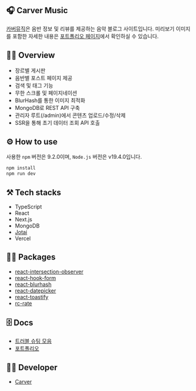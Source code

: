 ## 🎧 Carver Music

[카버뮤직](https://music.divdivdiv.com)은 음반 정보 및 리뷰를 제공하는 음악 블로그 사이트입니다. 미리보기 이미지를 포함한 자세한 내용은 [포트폴리오 페이지](https://rust-ocicat-1b0.notion.site/f61c9cea780144819507bf0616d3bd70?pvs=74)에서 확인하실 수 있습니다.

## 🧚‍♂️ Overview

- 장르별 게시판
- 음반별 포스트 페이지 제공
- 검색 및 태그 기능
- 무한 스크롤 및 페이지네이션
- BlurHash를 통한 이미지 최적화
- MongoDB로 REST API 구축
- 관리자 루트(/admin)에서 콘텐츠 업로드/수정/삭제
- SSR을 통해 초기 데이터 조회 API 호출

## ⚙️ How to use

사용한 `npm` 버전은 9.2.0이며, `Node.js` 버전은 v19.4.0입니다.

```bash
npm install
npm run dev
```

## ⚒️ Tech stacks

- TypeScript
- React
- Next.js
- MongoDB
- [Jotai](https://jotai.org/)
- Vercel

## 🧞‍♂️ Packages

- [react-intersection-observer](https://www.npmjs.com/search?q=react-intersection-observer)
- [react-hook-form](https://www.npmjs.com/package/react-hook-form)
- [react-blurhash](https://www.npmjs.com/package/react-blurhash)
- [react-datepicker](https://www.npmjs.com/package/react-datepicker)
- [react-toastify](https://www.npmjs.com/package/react-toastify)
- [rc-rate](https://www.npmjs.com/package/rc-rate)

## 🗄️ Docs

- [트러블 슈팅 모음](https://medium.com/@icycyi92/%EC%B9%B4%EB%B2%84%EB%AE%A4%EC%A7%81-%ED%8A%B8%EB%9F%AC%EB%B8%94-%EC%8A%88%ED%8C%85-%EB%AA%A8%EC%9D%8C-4b296a4ae616)
- [포트폴리오](https://rust-ocicat-1b0.notion.site/f61c9cea780144819507bf0616d3bd70?pvs=4)

## 👨‍💻 Developer

- [Carver](https://github.com/minumsa)
